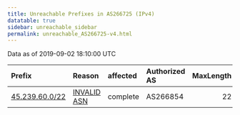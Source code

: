 ```yaml
---
title: Unreachable Prefixes in AS266725 (IPv4)
datatable: true
sidebar: unreachable_sidebar
permalink: unreachable_AS266725-v4.html
---
```


Data as of 2019-09-02 18:10:00 UTC


<div class="datatable-begin"></div>

| Prefix                                                 | Reason                                                                                                 | affected   | Authorized AS   |   MaxLength | Anchor                                         |   unreachable /24s |
|:-------------------------------------------------------|:-------------------------------------------------------------------------------------------------------|:-----------|:----------------|------------:|:-----------------------------------------------|-------------------:|
| [45.239.60.0/22](https://stat.ripe.net/45.239.60.0/22) | [INVALID ASN](https://rpki-validator.ripe.net/announcement-preview?asn=AS266725&prefix=45.239.60.0/22) | complete   | AS266854        |          22 | [LACNIC](unreachable_LACNIC_RPKI_Root-v4.html) |                  4 |

<div class="datatable-end"></div>